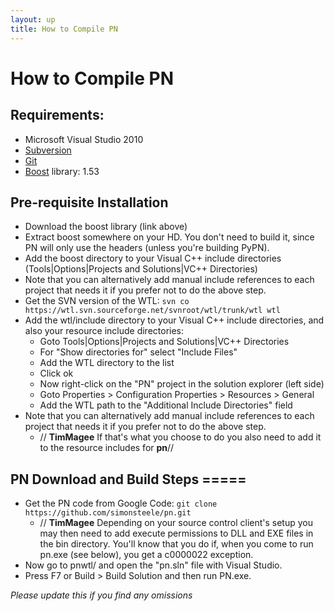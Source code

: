 ```yaml
---
layout: up
title: How to Compile PN
---
```

# How to Compile PN

## Requirements:

  * Microsoft Visual Studio 2010
  * [Subversion](http://subversion.tigris.org/)
  * [Git](http://git-scm.com/downloads/guis)
  * [Boost](http://www.boost.org/) library: 1.53

## Pre-requisite Installation

  - Download the boost library (link above)
  - Extract boost somewhere on your HD.  You don't need to build it, since PN will only use the headers (unless you're building PyPN).
  - Add the boost directory to your Visual C++ include directories (Tools|Options|Projects and Solutions|VC++ Directories)
  - Note that you can alternatively add manual include references to each project that needs it if you prefer not to do the above step.
  - Get the SVN version of the WTL: `svn co https://wtl.svn.sourceforge.net/svnroot/wtl/trunk/wtl wtl`
  - Add the wtl/include directory to your Visual C++ include directories, and also your resource include directories:
    - Goto Tools|Options|Projects and Solutions|VC++ Directories
    - For "Show directories for" select "Include Files"
    - Add the WTL directory to the list
    - Click ok
    - Now right-click on the "PN" project in the solution explorer (left side)
    - Goto Properties > Configuration Properties > Resources > General
    - Add the WTL path to the "Additional Include Directories" field
  - Note that you can alternatively add manual include references to each project that needs it if you prefer not to do the above step.
    - // **TimMagee** If that's what you choose to do you also need to add it to the resource includes for **pn**//

## PN Download and Build Steps =====

  - Get the PN code from Google Code: `git clone https://github.com/simonsteele/pn.git`
    - // **TimMagee** Depending on your source control client's setup you may then need to add execute permissions to DLL and EXE files in the bin directory.  You'll know that you do if, when you come to run pn.exe (see below), you get a c0000022 exception.
  - Now go to pnwtl/ and open the "pn.sln" file with Visual Studio.
  - Press F7 or Build > Build Solution and then run PN.exe.

_Please update this if you find any omissions_
